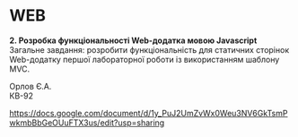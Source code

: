 # WEB

**2. Розробка функціональності Web-додатка мовою Javascript**<br>
Загальне завдання: розробити функціональність для статичних сторінок Web-додатку першої лабораторної роботи із використанням шаблону MVC.<br>

Орлов Є.А. <br>КВ-92

https://docs.google.com/document/d/1y_PuJ2UmZvWx0Weu3NV6GkTsmPwkmbBbGeOUuFTX3us/edit?usp=sharing
